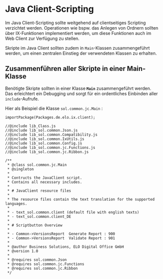 # Java Client-Scripting

Im Java Client-Scripting sollte weitgehend auf clientseitiges Scripting verzichtet werden. Operationen wie bspw. das Anlegen von Ordnern sollten über IX-Funktionen implementiert werden, um diese Funktionen auch im Web Client zur Verfügung zu stellen.

Skripte im Java Client sollten zudem in `Main`-Klassen zusammengeführt werden, um einen zentralen Einstieg der verwendeten Klassen zu erhalten.

## Zusammenführen aller Skripte in einer Main-Klasse

Benötigte Skripte sollten in einer Klasse<span
style='font-weight:bold'> `Main`</span> zusammengeführt werden. Das erleichtert ein Debugging und sorgt für ein ordentliches Einbinden aller `include`-Aufrufe.

Hier als Beispiel die Klasse `sol.common.jc.Main` :

    importPackage(Packages.de.elo.ix.client);
    
    //@include lib_Class.js
    //@include lib_sol.common.Json.js
    //@include lib_sol.common.Compatibility.js
    //@include lib_sol.common.IxUtils.js
    //@include lib_sol.common.Config.js
    //@include lib_sol.common.jc.Functions.js
    //@include lib_sol.common.jc.Ribbon.js
    
    /**
     * @class sol.common.jc.Main
     * @singleton
     *
     * Contructs the JavaClient script.
     * Contains all necessary includes.
     *
     * # JavaClient resource files
     *
     * The resource files contain the text translation for the supported languages.
     *
     * - text_sol.common.client (default file with english texts)
     * - text_sol.common.client_DE
     *
     * # Scriptbutton Overview
     *
     * - Common->VersionsReport  Generate Report : 900
     * - Common->VersionsReport  Validate Report : 901
     *
     * @author Business Solutions, ELO Digital Office GmbH
     * @version 1.0
     *
     * @requires sol.common.Json
     * @requires sol.common.jc.Functions
     * @requires sol.common.jc.Ribbon
     */
